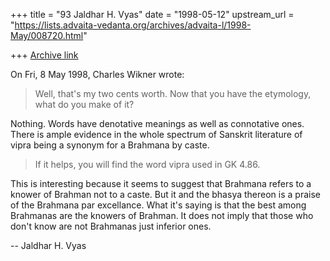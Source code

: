 +++
title = "93 Jaldhar H. Vyas"
date = "1998-05-12"
upstream_url = "https://lists.advaita-vedanta.org/archives/advaita-l/1998-May/008720.html"

+++
[Archive link](https://lists.advaita-vedanta.org/archives/advaita-l/1998-May/008720.html)

On Fri, 8 May 1998, Charles Wikner wrote:

> Well, that's my two cents worth.  Now that you have the etymology,
> what do you make of it?

Nothing.  Words have denotative meanings as well as connotative ones.
There is ample evidence in the whole spectrum of Sanskrit literature of
vipra being a synonym for a Brahmana by caste.

> If it helps, you will find the word vipra
> used in GK 4.86.

This is interesting because it seems to suggest that Brahmana refers to a
knower of Brahman not to a caste.  But it and the bhasya thereon is a
praise of the Brahmana par excellance.  What it's saying is that the best
among Brahmanas are the knowers of Brahman.  It does not imply that those
who don't know are not Brahmanas just inferior ones.

--
Jaldhar H. Vyas <jaldhar at braincells.com>

